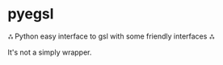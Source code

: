 # pyegsl
ஃ Python easy interface to gsl with some friendly interfaces ஃ

It's not a simply wrapper.

